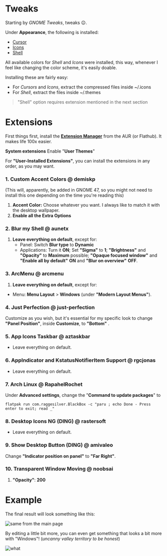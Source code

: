 # Tweaks
Starting by *GNOME Tweaks*, tweaks :wink:.

Under **Appearance**, the following is installed:

 - [Cursor](https://www.gnome-look.org/p/1503665)
- [Icons](https://www.gnome-look.org/p/1256209/)
- [Shell](https://www.gnome-look.org/p/1977647)

All available colors for *Shell* and *Icons* were installed, this way, whenever I feel like changing the color scheme, it's easily doable.

Installing these are fairly easy:

 - For *Cursors* and *Icons*, extract the compressed files inside ~/.icons
 - For *Shell*, extract the files inside ~/.themes
 
 >"Shell" option requires extension mentioned in the next section 

# Extensions
First things first, install the **[Extension Manager](https://aur.archlinux.org/packages/extension-manager)** from the AUR (or Flathub). It makes life 100x easier.

**System extensions**
Enable "**User Themes**"

For **"User-Installed Extensions"**, you can install the extensions in any order, as you may want.

 ### 1. Custom Accent Colors @ demiskp
 (This will, apparently, be added in GNOME 47, so you might not need to install this one depending on the time you're reading this)
 

 1. **Accent Color:** Choose whatever you want. I always like to match it with the desktop wallpaper.
 2. **Enable all the Extra Options**

### 2. Blur my Shell @ aunetx

 1. **Leave everything on default**, except for:
	 -  Panel: Switch **Blur type** to **Dynamic** 
	 - Applications: Turn it **ON**; Set **"Sigma"** to **1**; **"Brightness"** and **"Opacity"** to **Maximum** possible; **"Opaque focused window"** and **"Enable all by default"** **ON** and **"Blur on overview"** **OFF**.

### 3. ArcMenu @ arcmenu

 1. **Leave everything on default**, except for:
 -  Menu: **Menu Layout** > **Windows** (under **"Modern Layout Menus"**).

### 4. Just Perfection @ just-perfection

Customize as you wish, but it's essential for my specific look to change **"Panel Position"**, inside **Customize**, to **"Bottom"**  .

### 5. App Icons Taskbar @ aztaskbar

 - Leave everything on default.

### 6. AppIndicator and KstatusNotifierItem Support @ rgcjonas

 - Leave everything on default.

### 7. Arch Linux @ RapahelRochet

Under **Advanced settings**, change the "**Command to update packages**" to

    flatpak run com.raggesilver.BlackBox -c "paru ; echo Done - Press enter to exit; read _" 

### 8. Desktop Icons NG (DING) @ rastersoft

 - Leave everything on default.
 
### 9. Show Desktop Button (DING) @ amivaleo

Change **"Indicator position on panel"** to **"Far Right"**.

### 10. Transparent Window Moving @ noobsai

 1. **"Opacity"**: **200**

# Example

The final result will look something like this:

![same from the main page](https://preview.redd.it/gnome-my-first-rice-ever-v0-ijj3mwimoijd1.png?width=1080&crop=smart&auto=webp&s=2098995565cba837ec83626dbf7215d2943ec17a)

By editing a little bit more, you can even get something that looks a bit more with "Windows"! (*uncanny valley territory to be honest*)

![what](https://i.ibb.co/2yFsrJ7/Screenshot-from-2024-08-25-16-48-32.png)

